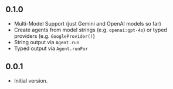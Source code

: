 ## 0.1.0

- Multi-Model Support (just Gemini and OpenAI models so far)
- Create agents from model strings (e.g. `openai:gpt-4o`) or typed
  providers (e.g. `GoogleProvider()`)
- String output via `Agent.run`
- Typed output via `Agent.runFor`

## 0.0.1

- Initial version.
